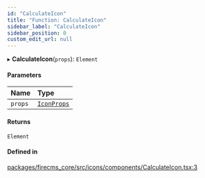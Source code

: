```yaml
---
id: "CalculateIcon"
title: "Function: CalculateIcon"
sidebar_label: "CalculateIcon"
sidebar_position: 0
custom_edit_url: null
---
```


▸ **CalculateIcon**(`props`): `Element`

#### Parameters

| Name | Type |
| :------ | :------ |
| `props` | [`IconProps`](../types/IconProps.md) |

#### Returns

`Element`

#### Defined in

[packages/firecms_core/src/icons/components/CalculateIcon.tsx:3](https://github.com/FireCMSco/firecms/blob/d45f3739/packages/firecms_core/src/icons/components/CalculateIcon.tsx#L3)
